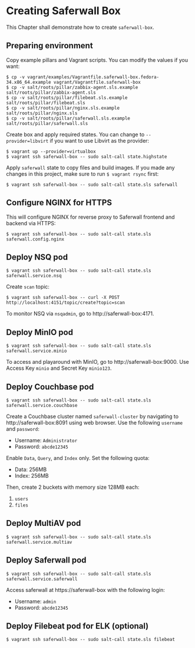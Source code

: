 # Creating Saferwall Box

This Chapter shall demonstrate how to create `saferwall-box`.


## Preparing environment

Copy example pillars and Vagrant scripts. You can modify the values if you want:
```
$ cp -v vagrant/examples/Vagrantfile.saferwall-box.fedora-34.x86_64.example vagrant/Vagrantfile.saferwall-box
$ cp -v salt/roots/pillar/zabbix-agent.sls.example salt/roots/pillar/zabbix-agent.sls
$ cp -v salt/roots/pillar/filebeat.sls.example salt/roots/pillar/filebeat.sls
$ cp -v salt/roots/pillar/nginx.sls.example salt/roots/pillar/nginx.sls
$ cp -v salt/roots/pillar/saferwall.sls.example salt/roots/pillar/saferwall.sls
```

Create box and apply required states. You can change to `--provider=libvirt` if you want to use Libvirt as the provider:
```
$ vagrant up --provider=virtualbox
$ vagrant ssh saferwall-box -- sudo salt-call state.highstate
```

Apply `saferwall` state to copy files and build images. If you made any changes in this project, make sure to run `$ vagrant rsync` first:
```
$ vagrant ssh saferwall-box -- sudo salt-call state.sls saferwall
```


## Configure NGINX for HTTPS

This will configure NGINX for reverse proxy to Saferwall frontend and backend via HTTPS:
```
$ vagrant ssh saferwall-box -- sudo salt-call state.sls saferwall.config.nginx
```


## Deploy NSQ pod

```
$ vagrant ssh saferwall-box -- sudo salt-call state.sls saferwall.service.nsq
```

Create `scan` topic:
```
$ vagrant ssh saferwall-box -- curl -X POST http://localhost:4151/topic/create?topic=scan
```

To monitor NSQ via `nsqadmin`, go to http://saferwall-box:4171.


## Deploy MinIO pod

```
$ vagrant ssh saferwall-box -- sudo salt-call state.sls saferwall.service.minio
```

To access and playaround with MinIO, go to http://saferwall-box:9000. Use Access Key `minio` and Secret Key `minio123`.


## Deploy Couchbase pod

```
$ vagrant ssh saferwall-box -- sudo salt-call state.sls saferwall.service.couchbase
```

Create a Couchbase cluster named `saferwall-cluster` by navigating to http://saferwall-box:8091 using web browser. Use the following `username` and `password`:
* Username: `Administrator`
* Password: `abcde12345`

Enable `Data`, `Query`, and `Index` only. Set the following quota:
* Data: 256MB
* Index: 256MB

Then, create 2 buckets with memory size 128MB each:
1. `users`
1. `files`


## Deploy MultiAV pod

```
$ vagrant ssh saferwall-box -- sudo salt-call state.sls saferwall.service.multiav
```


## Deploy Saferwall pod

```
$ vagrant ssh saferwall-box -- sudo salt-call state.sls saferwall.service.saferwall
```

Access saferwall at https://saferwall-box with the following login:
* Username: `admin`
* Password: `abcde12345`


## Deploy Filebeat pod for ELK (optional)

```
$ vagrant ssh saferwall-box -- sudo salt-call state.sls filebeat
```
